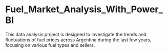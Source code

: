 # Fuel_Market_Analysis_With_Power_BI
This data analysis project is designed to investigate the trends and fluctuations of fuel prices across Argentina during the last few years, focusing on various fuel types and sellers.
